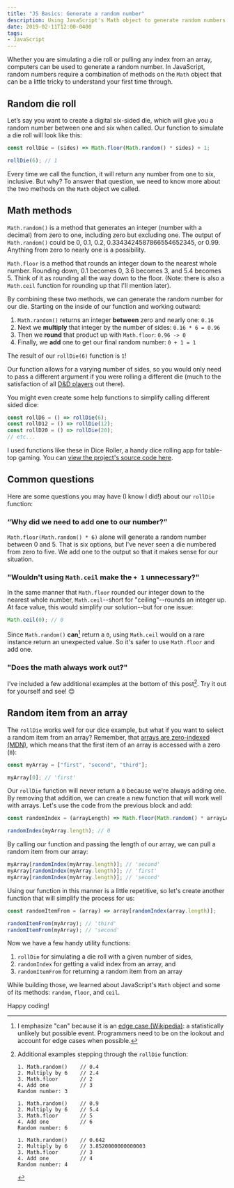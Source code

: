 ```yaml
---
title: "JS Basics: Generate a random number"
description: Using JavaScript's Math object to generate random numbers
date: 2019-02-11T12:00-0400
tags:
- JavaScript
---
```


Whether you are simulating a die roll or pulling any index from an array, computers can be used to generate a random number. In JavaScript, random numbers require a combination of methods on the `Math` object that can be a little tricky to understand your first time through.

## Random die roll

Let’s say you want to create a digital six-sided die, which will give you a random number between one and six when called. Our function to simulate a die roll will look like this:

```js
const rollDie = (sides) => Math.floor(Math.random() * sides) + 1;

rollDie(6); // 1
```

Every time we call the function, it will return any number from one to six, inclusive. But why? To answer that question, we need to know more about the two methods on the `Math` object we called.

## Math methods

`Math.random()` is a method that generates an integer (number with a decimal) from zero to one, including zero but excluding one. The output of `Math.random()` could be 0, 0.1, 0.2, 0.3343424587866554652345, or 0.99. Anything from zero to nearly one is a possibility.

`Math.floor` is a method that rounds an integer down to the nearest whole number. Rounding down, 0.1 becomes 0, 3.6 becomes 3, and 5.4 becomes 5. Think of it as rounding all the way down to the floor. (Note: there is also a `Math.ceil` function for rounding up that I'll mention later).

By combining these two methods, we can generate the random number for our die. Starting on the inside of our function and working outward:

1. `Math.random()` returns an integer **between** zero and nearly one: `0.16`
2. Next we **multiply** that integer by the number of sides: `0.16 * 6 = 0.96`
3. Then we **round** that product up with `Math.floor`: `0.96 -> 0`
4. Finally, we **add** one to get our final random number: `0 + 1 = 1`

The result of our `rollDie(6)` function is `1`!

Our function allows for a varying number of sides, so you would only need to pass a different argument if you were rolling a different die (much to the satisfaction of all [D&D players](https://en.wikipedia.org/wiki/Dungeons_%26_Dragons#Game_mechanics) out there).

You might even create some help functions to simplify calling different sided dice:

```js
const rollD6 = () => rollDie(6);
const rollD12 = () => rollDie(12);
const rollD20 = () => rollDie(20);
// etc...
```

I used functions like these in Dice Roller, a handy dice rolling app for table-top gaming. You can [view the project's source code here](https://github.com/SeanMcP/dice-roller).

## Common questions

Here are some questions you may have (I know I did!) about our `rollDie` function:

### “Why did we need to add one to our number?”

`Math.floor(Math.random() * 6)` alone will generate a random number between 0 and 5. That is six options, but I've never seen a die numbered from zero to five. We add one to the output so that it makes sense for our situation.

### "Wouldn't using `Math.ceil` make the `+ 1` unnecessary?"

In the same manner that `Math.floor` rounded our integer down to the nearest whole number, `Math.ceil`--short for "ceiling"--rounds an integer up. At face value, this would simplify our solution--but for one issue:

```js
Math.ceil(0); // 0
```

Since `Math.random()` **can**[^1] return a `0`, using `Math.ceil` would on a rare instance return an unexpected value. So it's safer to use `Math.floor` and add one.

### "Does the math always work out?"

I’ve included a few additional examples at the bottom of this post[^2]. Try it out for yourself and see! <span role="img" aria-label="smiling face with squinting eyes emoji">😊</span>

## Random item from an array

The `rollDie` works well for our dice example, but what if you want to select a random item from an array? Remember, that [arrays are zero-indexed (MDN)](https://developer.mozilla.org/en-US/docs/Web/JavaScript/Reference/Global_Objects/Array#Accessing_array_elements), which means that the first item of an array is accessed with a zero (`0`):

```js
const myArray = ["first", "second", "third"];

myArray[0]; // 'first'
```

Our `rollDie` function will never return a `0` because we're always adding one. By removing that addition, we can create a new function that will work well with arrays. Let's use the code from the previous block and add:

```js
const randomIndex = (arrayLength) => Math.floor(Math.random() * arrayLength);

randomIndex(myArray.length); // 0
```

By calling our function and passing the length of our array, we can pull a random item from our array:

```js
myArray[randomIndex(myArray.length)]; // 'second'
myArray[randomIndex(myArray.length)]; // 'first'
myArray[randomIndex(myArray.length)]; // 'second'
```

Using our function in this manner is a little repetitive, so let's create another function that will simplify the process for us:

```js
const randomItemFrom = (array) => array[randomIndex(array.length)];

randomItemFrom(myArray); // 'third'
randomItemFrom(myArray); // 'second'
```

Now we have a few handy utility functions:

1. `rollDie` for simulating a die roll with a given number of sides,
2. `randomIndex` for getting a valid index from an array, and
3. `randomItemFrom` for returning a random item from an array

While building those, we learned about JavaScript's `Math` object and some of its methods: `random`, `floor`, and `ceil`.

Happy coding!

[^1]: I emphasize "can" because it is an [edge case (Wikipedia)](https://en.wikipedia.org/wiki/Edge_case): a statistically unlikely but possible event. Programmers need to be on the lookout and account for edge cases when possible.
[^2]: Additional examples stepping through the `rollDie` function:

    ```
    1. Math.random()    // 0.4
    2. Multiply by 6    // 2.4
    3. Math.floor       // 2
    4. Add one          // 3
    Random number: 3

    1. Math.random()    // 0.9
    2. Multiply by 6    // 5.4
    3. Math.floor       // 5
    4. Add one          // 6
    Random number: 6

    1. Math.random()    // 0.642
    2. Multiply by 6    // 3.8520000000000003
    3. Math.floor       // 3
    4. Add one          // 4
    Random number: 4
    ```
